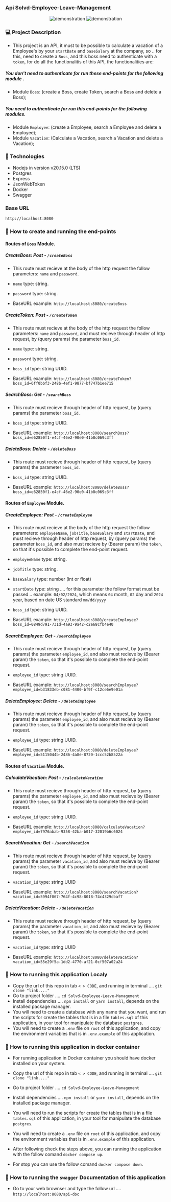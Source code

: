 ### Api Solvd-Employee-Leave-Management

<p align="center">
    <img src="screens/Documentation_1.png" alt="demonstration"/>
    <img src="screens/Documentation_2.png" alt="demonstration"/>
</p>

### 💻 Project Description

- This project is an API, it must to be possible to calculate a vacation of a Employee's by your `startDate` and `baseSalary` at the company, so .. for this, need to create a `Boss`, and this boss need to authenticate with a `token`, for do all the functionalitis of this API, the functionalities are: 

##### You don't need to authenticate for run these end-points for the following module .

- Module `Boss`: (create a Boss, create Token, search a Boss and delete a Boss);

##### You need to authenticate for run this end-points for the following modules.

- Module `Employee`: (create a Employee, search a Employee and delete a Employee);
- Module `Vacation`: (Calculate a Vacation, search a Vacation and delete a Vacation);


### 🚀 Technologies

- Nodejs in version v20.15.0 (LTS)
- Postgres 
- Express
- JsonWebToken
- Docker
- Swagger

### Base URL

`http://localhost:8080`

### 🚀 How to create and running the end-points

#### Routes of `Boss` Module.

##### CreateBoss: Post - `/createBoss`

- This route must recieve at the body of the http request the follow parameters: `name` and `password`.

- `name` type: string.
- `password` type: string.

- BaseURL example: `http://localhost:8080/createBoss`

##### CreateToken: Post - `/createToken`

- This route must recieve at the body of the http request the follow parameters: `name` and `password`, and must recieve through header of http request, by (query params) the parameter `boss_id`.

- `name` type: string.
- `password` type: string.
- `boss_id` type: string UUID.

- BaseURL example: `http://localhost:8080/createToken?boss_id=6ff0bbf3-248b-4ef1-9877-bf747b1ee715`

##### SearchBoss: Get - `/searchBoss`

- This route must recieve through header of http request, by (query params) the parameter `boss_id`.

- `boss_id` type: string UUID.

- BaseURL example: `http://localhost:8080/searchBoss?boss_id=e62850f1-e4cf-46e2-90e0-41b8c069c3ff`

##### DeleteBoss: Delete - `/deleteBoss`

- This route must recieve through header of http request, by (query params) the parameter `boss_id`.

- `boss_id` type: string UUID.

- BaseURL example: `http://localhost:8080/deleteBoss?boss_id=e62850f1-e4cf-46e2-90e0-41b8c069c3ff`

#### Routes of `Employee` Module.

##### CreateEmployee: Post - `/createEmployee`

- This route must recieve at the body of the http request the follow parameters: `employeeName`, `jobTitle`, `baseSalary` and `startDate`, and must recieve through header of http request, by (query params) the parameter `boss_id`, and also must recieve by (Bearer param) the `token`, so that it's possible to complete the end-point request.

- `employeeName` type: string.
- `jobTitle` type: string.
- `baseSalary` type: number (int or float)

- `startDate` type: string .... for this parameter the follow format must be passed .. example: `04/02/2024`, which means `04` month, `02` day and `2024` year, based on date US standard `mm/dd/yyyy`

- `boss_id` type: string UUID.

- BaseURL example: `http://localhost:8080/createEmployee?boss_id=0849d791-731d-4a93-9a42-c2e68cfb4e40`

##### SearchEmployee: Get - `/searchEmployee`

- This route must recieve through header of http request, by (query params) the parameter `employee_id`, and also must recieve by (Bearer param) the `token`, so that it's possible to complete the end-point request.

- `employee_id` type: string UUID.

- BaseURL example: `http://localhost:8080/searchEmployee?employee_id=b31833eb-c081-4400-bf9f-c12ce6e9e01a`

##### DeleteEmployee: Delete - `/deleteEmployee`

- This route must recieve through header of http request, by (query params) the parameter `employee_id`, and also must recieve by (Bearer param) the `token`, so that it's possible to complete the end-point request.

- `employee_id` type: string UUID.

- BaseURL example: `http://localhost:8080/deleteEmployee?employee_id=5115044b-2486-4a8e-8720-1ccc52b8522a`

#### Routes of `Vacation` Module.

##### CalculateVacation: Post - `/calculateVacation`

- This route must recieve through header of http request, by (query params) the parameter `employee_id`, and also must recieve by (Bearer param) the `token`, so that it's possible to complete the end-point request.

- `employee_id` type: string UUID.

- BaseURL example: `http://localhost:8080/calculateVacation?employee_id=7976abab-9358-42ba-b017-32019b6c6024`

##### SearchVacation: Get - `/searchVacation`

- This route must recieve through header of http request, by (query params) the parameter `vacation_id`, and also must recieve by (Bearer param) the `token`, so that it's possible to complete the end-point request.

- `vacation_id` type: string UUID

- BaseURL example: `http://localhost:8080/searchVacation?vacation_id=5994f067-764f-4c98-8018-74c4329cbaf7`

##### DeleteVacation: Delete - `/deleteVacation`

- This route must recieve through header of http request, by (query params) the parameter `vacation_id`, and also must recieve by (Bearer param) the `token`, so that it's possible to complete the end-point request.

- `vacation_id` type: string UUID

- BaseURL example: `http://localhost:8080/deleteVacation?vacation_id=55e29f5a-1dd2-4770-af21-0cf507a02a24`

### 🚀 How to running this application Localy

- Copy the url of this repo in tab `< > CODE`, and running in terminal .... `git clone "link...."`
- Go to project folder .... `cd Solvd-Employee-Leave-Management`
- Install dependencies .... `npm install` or `yarn install`, depends on the installed package manager.
- You will need to create a database with any name that you want, and run the scripts for create the tables that is in a file `tables.sql` of this application, in your tool for manipulate the database `postgres`.
- You will need to create a `.env` file on `root` of this application, and copy the environment variables that is in `.env.example` of this application.  

### 🚀 How to running this application in docker container

- For running application in Docker container you should have docker installed on your system.

- Copy the url of this repo in tab `< > CODE`, and running in terminal .... `git clone "link...."`
- Go to project folder .... `cd Solvd-Employee-Leave-Management`
- Install dependencies .... `npm install` or `yarn install`, depends on the installed package manager.
- You will need to run the scripts for create the tables that is in a file `tables.sql` of this application, in your tool for manipulate the database `postgres`.   
- You will need to create a `.env` file on `root` of this application, and copy the environment variables that is in `.env.example` of this application. 

- After following check the steps above, you can running the application with the follow comand `docker compose up`.
- For stop you can use the follow comand `docker compose down`.

### 🚀 How to running the `swagger` Documentation of this application

- Go to your web brownser and type the follow url .... `http://localhost:8080/api-doc`